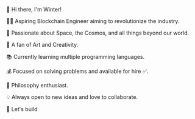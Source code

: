 👋 Hi there, I'm Winter! 

👨‍💻 Aspiring Blockchain Engineer aiming to revolutionize the industry.

🚀 Passionate about Space, the Cosmos, and all things beyond our world.

🎨 A fan of Art and Creativity.

📚 Currently learning multiple programming languages.

💰 Focused on solving problems and available for hire ✅.

🌌 Philosophy enthusiast.

💡 Always open to new ideas and love to collaborate.

🔗 Let's build 

